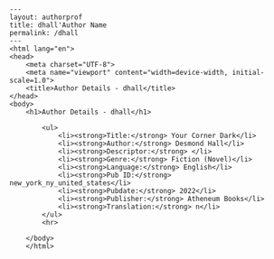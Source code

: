 
    ---
    layout: authorprof
    title: dhall'Author Name 
    permalink: /dhall
    ---
    <html lang="en">
    <head>
        <meta charset="UTF-8">
        <meta name="viewport" content="width=device-width, initial-scale=1.0">
        <title>Author Details - dhall</title>
    </head>
    <body>
        <h1>Author Details - dhall</h1>
        
            <ul>
                <li><strong>Title:</strong> Your Corner Dark</li>
                <li><strong>Author:</strong> Desmond Hall</li>
                <li><strong>Descriptor:</strong> </li>
                <li><strong>Genre:</strong> Fiction (Novel)</li>
                <li><strong>Language:</strong> English</li>
                <li><strong>Pub ID:</strong> new_york_ny_united_states</li>
                <li><strong>Pubdate:</strong> 2022</li>
                <li><strong>Publisher:</strong> Atheneum Books</li>
                <li><strong>Translation:</strong> n</li>
            </ul>
            <hr>
            
        </body>
        </html>
        